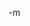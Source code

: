 <a href="http://www.openmoko.org.pl/node/57"><img src="http://www.earthvssoup.com/sp3w/uploaded_images/main_menu-791032.png" border="0" alt="" /></a><br/>
-m